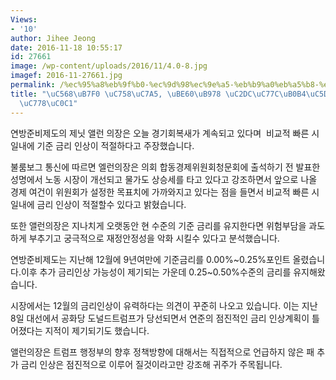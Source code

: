 ```yaml
---
Views:
- '10'
author: Jihee Jeong
date: 2016-11-18 10:55:17
id: 27661
image: /wp-content/uploads/2016/11/4.0-8.jpg
imagef: 2016-11-27661.jpg
permalink: /%ec%95%a8%eb%9f%b0-%ec%9d%98%ec%9e%a5-%eb%b9%a0%eb%a5%b8-%ec%8b%9c%ec%9d%bc%eb%82%b4%ec%97%90-%ea%b8%88%eb%a6%ac%ec%9d%b8%ec%83%81/
title: "\uC568\uB7F0 \uC758\uC7A5, \uBE60\uB978 \uC2DC\uC77C\uB0B4\uC5D0 \uAE08\uB9AC\
  \uC778\uC0C1"
---
```


연방준비제도의 제닛 앨런 의장은 오늘 경기회복새가 계속되고 있다며  비교적 빠른 시일내에 기준 금리 인상이 적절하다고 주장했습니다.

불룸보그 통신에 따르면 엘런의장은 의회 합동경제위원회청문회에 출석하기 전 발표한 성명에서 노동 시장이 개선되고 물가도 상승세를 타고 있다고 강조하면서 앞으로 나올 경제 여건이 위원회가 설정한 목표치에 가까와지고 있다는 점을 들면서 비교적 빠른 시일내에 금리 인상이 적절할수 있다고 밝혔습니다.

또한 앨런의장은 지나치게 오랫동안 현 수준의 기준 금리를 유지한다면 위험부담을 과도하게 부추기고 궁극적으로 재정안정성을 악화 시킬수 있다고 분석했습니다.

연방준비제도는 지난해 12월에 9년여만에 기준금리를 0.00%~0.25%포인트 올렸습니다.이후 추가 금리인상 가능성이 제기되는 가운데 0.25~0.50%수준의 금리를 유지해왔습니다.

시장에서는 12월의 금리인상이 유력하다는 의견이 꾸준히 나오고 있습니다. 이는 지난 8일 대선에서 공화당 도널드트럼프가 당선되면서 연준의 점진적인 금리 인상계획이 틀어졌다는 지적이 제기되기도 했습니다.

앨런의장은 트럼프 행정부의 향후 정책방향에 대해서는 직접적으로 언급하지 않은 패 추가 금리 인상은 점진적으로 이루어 질것이라고만 강조해 귀주가 주목됩니다.